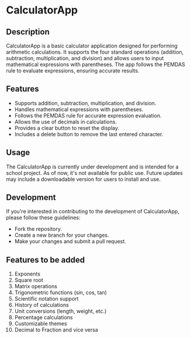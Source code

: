 # CalculatorApp

## Description
CalculatorApp is a basic calculator application designed for performing arithmetic calculations. 
It supports the four standard operations (addition, subtraction, multiplication, and division) and allows users to input mathematical expressions with parentheses. 
The app follows the PEMDAS rule to evaluate expressions, ensuring accurate results.

## Features
- Supports addition, subtraction, multiplication, and division.
- Handles mathematical expressions with parentheses.
- Follows the PEMDAS rule for accurate expression evaluation.
- Allows the use of decimals in calculations.
- Provides a clear button to reset the display.
- Includes a delete button to remove the last entered character.

## Usage
The CalculatorApp is currently under development and is intended for a school project. As of now, it's not available for public use. Future updates may include a downloadable version for users to install and use.

## Development
If you're interested in contributing to the development of CalculatorApp, please follow these guidelines:
- Fork the repository.
- Create a new branch for your changes.
- Make your changes and submit a pull request.

## Features to be added
1. Exponents
2. Square root
3. Matrix operations
4. Trigonometric functions (sin, cos, tan)
6. Scientific notation support
7. History of calculations
8. Unit conversions (length, weight, etc.)
9. Percentage calculations
10. Customizable themes
11. Decimal to Fraction and vice versa
